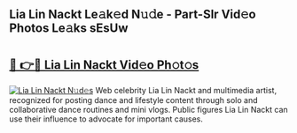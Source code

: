 ## Lia Lin Nackt Le𝚊k𝚎d N𝚞𝚍e - Part-Slr Vid𝚎o Photos Le𝚊ks sEsUw

# <h2><a href="http://fban9me.evod.top/?m=Lia+Lin+Nackt">🔗 👉🔴 Lia Lin Nackt Vid𝚎o Ph𝚘t𝚘s</a></h2>

[![Lia Lin Nackt N𝚞d𝚎s](https://i.imgur.com/8V9OHl7.gif)](http://fban9me.evod.top/?m=Lia+Lin+Nackt)
Web celebrity Lia Lin Nackt and multimedia artist, recognized for posting dance and lifestyle content through solo and collaborative dance routines and mini vlogs. Public figures Lia Lin Nackt can use their influence to advocate for important causes. 
